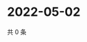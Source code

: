 # 2022-05-02

共 0 条

<!-- BEGIN WEIBO -->
<!-- 最后更新时间 Mon May 02 2022 09:04:17 GMT+0800 (China Standard Time) -->

<!-- END WEIBO -->

